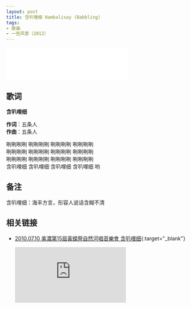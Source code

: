 ```yaml
---
layout: post
title: 含叭哩细 Hambalisay (Babbling)
tags:
- 歌曲
- 一些风景（2012）
---
```


<iframe frameborder="no" border="0" marginwidth="0" marginheight="0" width=330 height=86 src="//music.163.com/outchain/player?type=2&id=28587870&auto=1&height=66"></iframe>

## 歌词

**含叭哩细**

**作词**：五条人  
**作曲**：五条人

咧咧咧咧 咧咧咧咧 咧咧咧咧 咧咧咧咧  
咧咧咧咧 咧咧咧咧 咧咧咧咧 咧咧咧咧  
咧咧咧咧 咧咧咧咧 咧咧咧咧 咧咧咧咧  
含叭哩细 含叭哩细 含叭哩细 含叭哩细 哟

## 备注

含叭哩细：海丰方言，形容人说话含糊不清

## 相关链接

- [2010.07.10 美濃第15屆黃蝶祭自然河唱音樂會 含叭哩细](https://www.bilibili.com/video/BV1KT4y1w7YX/){:target="_blank"}

  <div class="iframe-container"><iframe class="responsive-iframe" src="http://player.bilibili.com/player.html?aid=927376816&cid=245350533&page=1" frameborder="no" allowfullscreen="true"></iframe></div>

